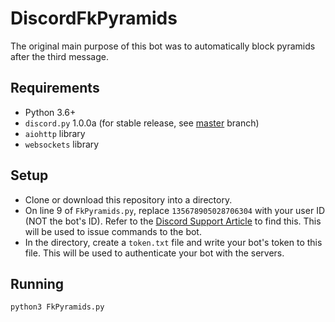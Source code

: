 # DiscordFkPyramids
The original main purpose of this bot was to automatically block pyramids after the third message. 

## Requirements
- Python 3.6+
- `discord.py` 1.0.0a (for stable release, see [master](https://github.com/zaxutic/Discord-FkPyramids/tree/master/) branch)
- `aiohttp` library
- `websockets` library

## Setup 
- Clone or download this repository into a directory.
- On line 9 of `FkPyramids.py`, replace `135678905028706304` with your user ID (NOT the bot's ID). Refer to the [Discord Support Article](https://support.discordapp.com/hc/en-us/articles/206346498-Where-can-I-find-my-User-Server-Message-ID-) to find this. This will be used to issue commands to the bot.
- In the directory, create a `token.txt` file and write your bot's token to this file. This will be used to authenticate your bot with the servers.

## Running
`python3 FkPyramids.py`

